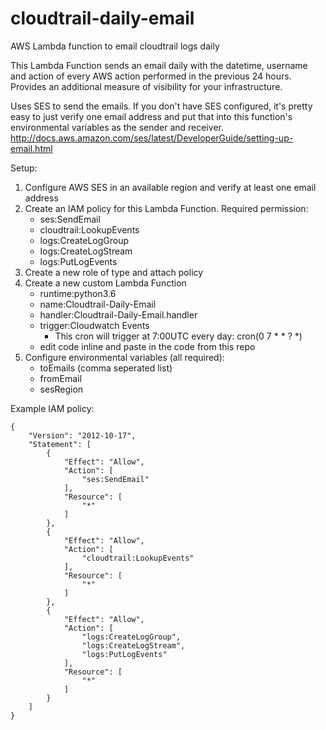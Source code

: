 # cloudtrail-daily-email
AWS Lambda function to email cloudtrail logs daily

This Lambda Function sends an email daily with the datetime, username and action of every AWS action performed in the previous 24 hours. Provides an additional measure of visibility for your infrastructure.

Uses SES to send the emails. If you don't have SES configured, it's pretty easy to just verify one email address and put that into this function's environmental variables as the sender and receiver.
http://docs.aws.amazon.com/ses/latest/DeveloperGuide/setting-up-email.html

Setup:

1. Configure AWS SES in an available region and verify at least one email address
2. Create an IAM policy for this Lambda Function. Required permission:
    * ses:SendEmail
    * cloudtrail:LookupEvents
    * logs:CreateLogGroup
    * logs:CreateLogStream
    * logs:PutLogEvents
3. Create a new role of type  and attach policy
4. Create a new custom Lambda Function
    * runtime:python3.6
    * name:Cloudtrail-Daily-Email
    * handler:Cloudtrail-Daily-Email.handler
    * trigger:Cloudwatch Events
        * This cron will trigger at 7:00UTC every day: cron(0 7 * * ? *)
    * edit code inline and paste in the code from this repo
5. Configure environmental variables (all required):
    * toEmails (comma seperated list)
    * fromEmail
    * sesRegion


Example IAM policy:
```
{
    "Version": "2012-10-17",
    "Statement": [
        {
            "Effect": "Allow",
            "Action": [
                "ses:SendEmail"
            ],
            "Resource": [
                "*"
            ]
        },
        {
            "Effect": "Allow",
            "Action": [
                "cloudtrail:LookupEvents"
            ],
            "Resource": [
                "*"
            ]
        },
        {
            "Effect": "Allow",
            "Action": [
                "logs:CreateLogGroup",
                "logs:CreateLogStream",
                "logs:PutLogEvents"
            ],
            "Resource": [
                "*"
            ]
        }
    ]
}
```
